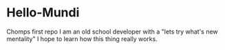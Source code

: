 # Hello-Mundi
Chomps first repo
I am an old school developer with a "lets try what's new mentality"
I hope to learn how this thing really works.
